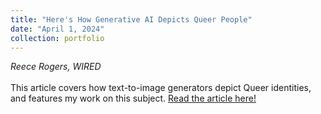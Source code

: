```yaml
---
title: "Here's How Generative AI Depicts Queer People"
date: "April 1, 2024"
collection: portfolio
---
```

_Reece Rogers, WIRED_
<br><br>
This article covers how text-to-image generators depict Queer identities, and features my work on this subject. <a href = "https://www.wired.com/story/artificial-intelligence-lgbtq-representation-openai-sora/">Read the article here!</a>
